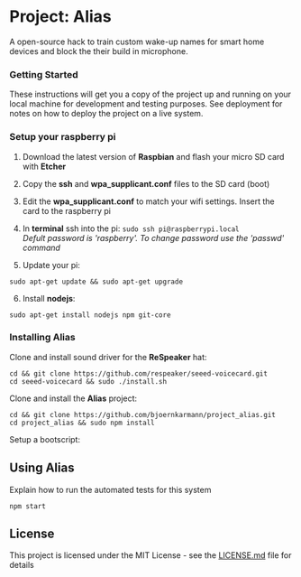 # Project: Alias

A open-source hack to train custom wake-up names for smart home devices and block the their build in microphone. 

### Getting Started

These instructions will get you a copy of the project up and running on your local machine for development and testing purposes. See deployment for notes on how to deploy the project on a live system.

### Setup your raspberry pi

1. Download the latest version of **Raspbian** and flash your micro SD card with **Etcher**

2. Copy the **ssh** and **wpa_supplicant.conf** files to the SD card (boot) 

3. Edit the **wpa_supplicant.conf** to match your wifi settings. Insert the card to the raspberry pi

4. In **terminal** ssh into the pi: ```sudo ssh pi@raspberrypi.local```<br>*Defult password is 'raspberry'. To change password use the 'passwd' command*

5. Update your pi: 
```
sudo apt-get update && sudo apt-get upgrade
```
6. Install **nodejs**: 
```
sudo apt-get install nodejs npm git-core
```



### Installing Alias

Clone and install sound driver for the **ReSpeaker** hat:

```
cd && git clone https://github.com/respeaker/seeed-voicecard.git
cd seeed-voicecard && sudo ./install.sh
```

Clone and install the **Alias** project: 

```
cd && git clone https://github.com/bjoernkarmann/project_alias.git
cd project_alias && sudo npm install
```
Setup a bootscript: 

## Using Alias

Explain how to run the automated tests for this system


```
npm start
```


## License

This project is licensed under the MIT License - see the [LICENSE.md](LICENSE.md) file for details

